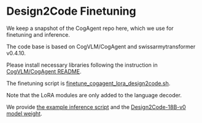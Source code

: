 # Design2Code Finetuning

We keep a snapshot of the CogAgent repo here, which we use for finetuning and inference.

The code base is based on CogVLM/CogAgent and swissarmytransformer v0.4.10.

Please install necessary libraries following the instruction in [CogVLM/CogAgent README](CogAgent_README.md).

The finetuning script is [finetune_cogagent_lora_design2code.sh](finetune_demo/finetune_cogagent_lora_design2code.sh).

Note that the LoRA modules are only added to the language decoder.

We provide [the example inference script](finetune_demo/inference_design2code.py) and the [Design2Code-18B-v0 model weight](https://huggingface.co/SALT-NLP/Design2Code).